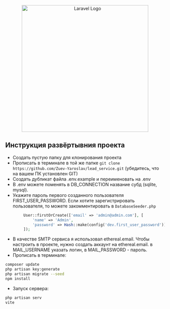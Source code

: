 <p align="center"><a href="https://laravel.com" target="_blank"><img src="https://raw.githubusercontent.com/laravel/art/master/logo-lockup/5%20SVG/2%20CMYK/1%20Full%20Color/laravel-logolockup-cmyk-red.svg" width="400" alt="Laravel Logo"></a></p>

## Инструкция развёртывния проекта


- Создать пустую папку для клонирования проекта
- Прописать в терминале в той же папке `git clone https://github.com/Zuev-Yaroslav/lead_service.git` (убедитесь, что на вашем ПК установлен GIT)
- Создать дубликат файла .env.example и переименовать на .env
- В .env можете поменять в DB_CONNECTION название субд (sqlite, mysql).
- Укажите пароль первого созданного пользователя FIRST_USER_PASSWORD. Если хотите зарегистрировать пользователя, то можете закомментировать в `DatabaseSeeder.php`
```` php
        User::firstOrCreate(['email' => 'admin@admin.com'], [
            'name' => 'Admin',
            'password' => Hash::make(config('dev.first_user_password')),
        ]);
````
- В качестве SMTP сервиса я использовал ethereal.email. Чтобы настроить в проекте, нужно создать аккаунт на ethereal.email. в MAIL_USERNAME указать логин, в MAIL_PASSWORD - пароль.
- Прописать в терминале:
```` bash
composer update
php artisan key:generate
php artisan migrate --seed
npm install
````
- Запуск сервера:
```` bash
php artisan serv
vite
````

